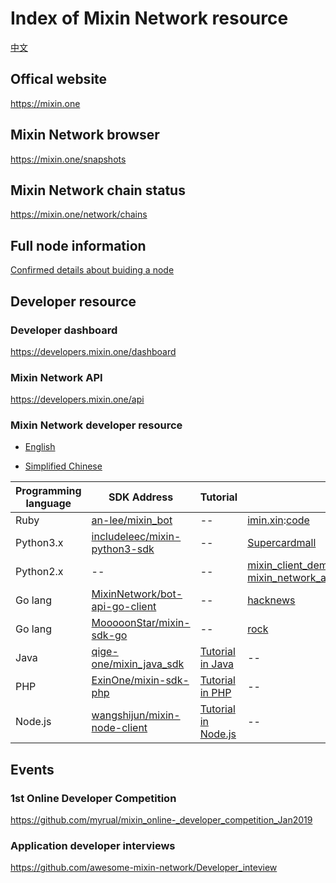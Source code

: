 # Index of Mixin Network resource
[中文](https://github.com/awesome-mixin-network/index_of_Mixin_Network_resource/blob/master/README_cn.md)

## Offical website
https://mixin.one

## Mixin Network browser
https://mixin.one/snapshots

## Mixin Network chain status
https://mixin.one/network/chains

## Full node information
[Confirmed details about buiding a node](https://gist.github.com/myrual/4304b98f3adf21fbcf8800838c2375ca)

## Developer resource
### Developer dashboard
https://developers.mixin.one/dashboard

### Mixin Network API
https://developers.mixin.one/api

### Mixin Network developer resource
* [English](https://mixin-network.gitbook.io/mixin-network/)

* [Simplified Chinese](https://mixin-network.gitbook.io/mixin-network-cn/)


|Programming language |SDK Address| Tutorial|Example|
|--|--|--|--|
|Ruby|[an-lee/mixin_bot](https://github.com/an-lee/mixin_bot)|--|[imin.xin](https://imin.xin/):[code](https://github.com/an-lee/iminxin)|
|Python3.x|[includeleec/mixin-python3-sdk](https://github.com/includeleec/mixin-python3-sdk)|--|[Supercardmall](https://github.com/lijianld/superCardMall)|
|Python2.x|--|--|[mixin_client_demo](https://github.com/myrual/mixin_client_demo); [mixin_network_api_example](https://github.com/myrual/mixin_network_api_example);[opensource_cnb_atm](https://github.com/myrual/opensource_cnb_atm)|
|Go lang| [MixinNetwork/bot-api-go-client](https://github.com/MixinNetwork/bot-api-go-client)|--|[hacknews](https://github.com/crossle/hacker-news-mixin-bot)|
|Go lang  |[MooooonStar/mixin-sdk-go](https://github.com/MooooonStar/mixin-sdk-go)|--|[rock](https://github.com/soooooooon/rock) |
|Java|[qige-one/mixin_java_sdk](http://github.com/qige-one/mixin_java_sdk)|[Tutorial in Java](https://github.com/wenewzhang/mixin_labs-java-bot)|--|
|PHP|[ExinOne/mixin-sdk-php](https://github.com/ExinOne/mixin-sdk-php)|[Tutorial in PHP](https://github.com/wenewzhang/mixin_labs-php-bot)|--|
|Node.js|[wangshijun/mixin-node-client](http://github.com/wangshijun/mixin-node-client)|[Tutorial in  Node.js](https://github.com/wenewzhang/mixin_network-nodejs-bot2)|--|

## Events
### 1st Online Developer Competition
https://github.com/myrual/mixin_online-_developer_competition_Jan2019

### Application developer interviews
https://github.com/awesome-mixin-network/Developer_inteview

